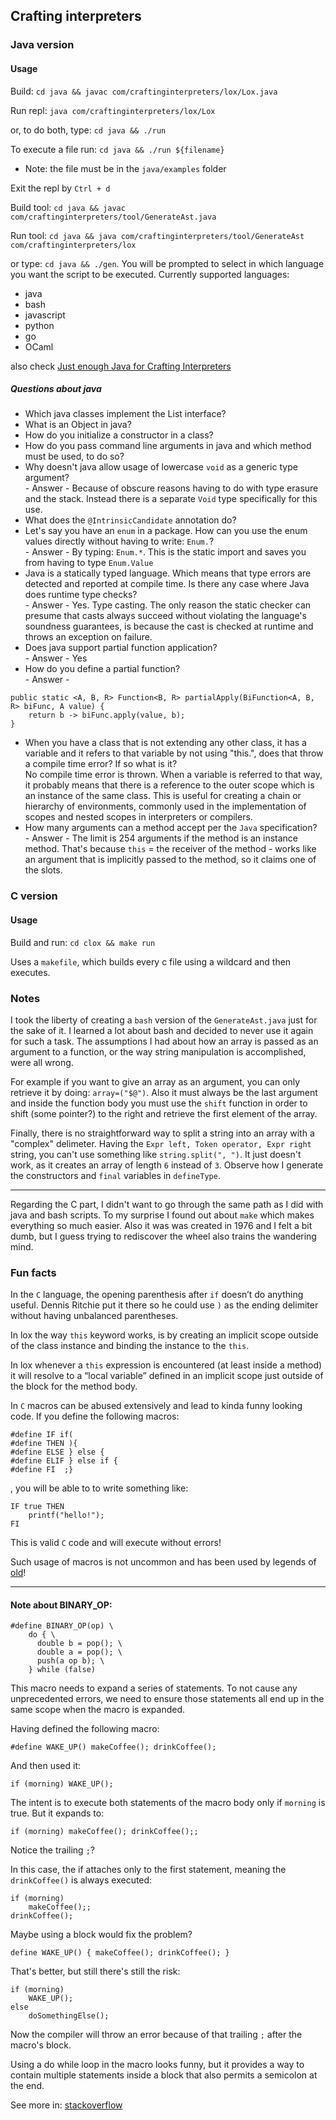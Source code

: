 ## Crafting interpreters

### Java version

#### Usage

Build: `cd java && javac com/craftinginterpreters/lox/Lox.java`

Run repl: `java com/craftinginterpreters/lox/Lox`

or, to do both, type: `cd java && ./run`

To execute a file run: `cd java && ./run ${filename}`

- Note: the file must be in the `java/examples` folder

Exit the repl by `Ctrl + d`

Build tool: `cd java && javac com/craftinginterpreters/tool/GenerateAst.java`

Run tool: `cd java && java com/craftinginterpreters/tool/GenerateAst com/craftinginterpreters/lox`

or type: `cd java && ./gen`. You will be prompted to select in which language you want the script to be executed. Currently supported languages:

- java
- bash
- javascript
- python
- go
- OCaml

also check [Just enough Java for Crafting Interpreters](https://jesse.sh/just-enough-java-for-crafting-interpreters/)

##### Questions about java

- Which java classes implement the List interface?
- What is an Object in java?
- How do you initialize a constructor in a class?
- How do you pass command line arguments in java and which method must be used, to do so?
- Why doesn't java allow usage of lowercase `void` as a generic type argument?<br /> - Answer - Because of obscure reasons having to do with type erasure and the stack. Instead there is a separate `Void` type specifically for this use.
- What does the `@IntrinsicCandidate` annotation do?
- Let's say you have an `enum` in a package. How can you use the enum values directly without having to write: `Enum.`?<br /> - Answer - By typing: `Enum.*`. This is the static import and saves you from having to type `Enum.Value`
- Java is a statically typed language. Which means that type errors are detected and reported at compile time. Is there any case where Java does runtime type checks?<br /> - Answer - Yes. Type casting. The only reason the static checker can presume that casts always succeed without violating the language's soundness guarantees, is because the cast is checked at runtime and throws an exception on failure.
- Does java support partial function application?<br/> - Answer - Yes
- How do you define a partial function? <br/> - Answer -

```
public static <A, B, R> Function<B, R> partialApply(BiFunction<A, B, R> biFunc, A value) {
    return b -> biFunc.apply(value, b);
}
```

- When you have a class that is not extending any other class, it has a variable and it refers to that variable by not using "this.", does that throw a compile time error? If so what is it?<br /> No compile time error is thrown. When a variable is referred to that way, it probably means that there is a reference to the outer scope which is an instance of the same class. This is useful for creating a chain or hierarchy of environments, commonly used in the implementation of scopes and nested scopes in interpreters or compilers.
- How many arguments can a method accept per the `Java` specification?<br /> - Answer - The limit is 254 arguments if the method is an instance method. That's because `this` = the receiver of the method - works like an argument that is implicitly passed to the method, so it claims one of the slots.

### C version

#### Usage

Build and run: `cd clox && make run`

Uses a `makefile`, which builds every c file using a wildcard and then executes.

### Notes

I took the liberty of creating a `bash` version of the `GenerateAst.java` just for the sake of it. I learned a lot about bash and
decided to never use it again for such a task. The assumptions I had about how an array is passed as an argument to a function, or
the way string manipulation is accomplished, were all wrong.

For example if you want to give an array as an argument, you can only retrieve it by doing: `array=("$@")`.
Also it must always be the last argument and inside the function body you must use the `shift` function in order to shift (some pointer?) to the right and retrieve the first element of the array.

Finally, there is no straightforward way to split a string into an array with a "complex" delimeter.
Having the `Expr left, Token operator, Expr right` string, you can't use something like `string.split(", ")`.
It just doesn't work, as it creates an array of length `6` instead of `3`. Observe how I generate the constructors and `final` variables in `defineType`.

---

Regarding the C part, I didn't want to go through the same path as I did with java and bash scripts. To my surprise I found out about `make` which makes everything so much easier. Also it was was created in 1976 and I felt a bit dumb, but I guess trying to rediscover the wheel also trains the wandering mind.

### Fun facts

In the `C` language, the opening parenthesis after `if` doesn’t do anything useful. Dennis Ritchie put it there so he could use `)` as the ending delimiter without having unbalanced parentheses.

In lox the way `this` keyword works, is by creating an implicit scope outside of the class instance and binding the instance to the `this`.

In lox whenever a `this` expression is encountered (at least inside a method) it will resolve to a “local variable” defined in an implicit scope just outside of the block for the method body.

In `C` macros can be abused extensively and lead to kinda funny looking code. If you define the following macros:

```
#define IF if(
#define THEN ){
#define ELSE } else {
#define ELIF } else if {
#define FI  ;}
```

, you will be able to to write something like:

```
IF true THEN
    printf("hello!");
FI
```

This is valid `C` code and will execute without errors!

Such usage of macros is not uncommon and has been used by legends of [old](https://www.tuhs.org/cgi-bin/utree.pl?file=V7/usr/src/cmd/sh/mac.h)!

---

#### Note about BINARY_OP:

```
#define BINARY_OP(op) \
    do { \
      double b = pop(); \
      double a = pop(); \
      push(a op b); \
    } while (false)
```

This macro needs to expand a series of statements. To not cause any unprecedented errors,
we need to ensure those statements all end up in the same scope when the macro is expanded.

Having defined the following macro:

```
#define WAKE_UP() makeCoffee(); drinkCoffee();
```

And then used it:

```
if (morning) WAKE_UP();
```

The intent is to execute both statements of the macro body only if `morning` is true. But it
expands to:

```
if (morning) makeCoffee(); drinkCoffee();;
```

Notice the trailing `;`?

In this case, the if attaches only to the first statement, meaning the `drinkCoffee()` is always executed:

```
if (morning)
    makeCoffee();;
drinkCoffee();
```

Maybe using a block would fix the problem?

```
define WAKE_UP() { makeCoffee(); drinkCoffee(); }
```

That's better, but still there's still the risk:

```
if (morning)
    WAKE_UP();
else
    doSomethingElse();
```

Now the compiler will throw an error because of that trailing `;` after the macro's block.

Using a do while loop in the macro looks funny, but it provides a way to contain multiple statements inside a block that also permits a semicolon at the end.

See more in: [stackoverflow](https://stackoverflow.com/questions/1067226/c-multi-line-macro-do-while0-vs-scope-block)
